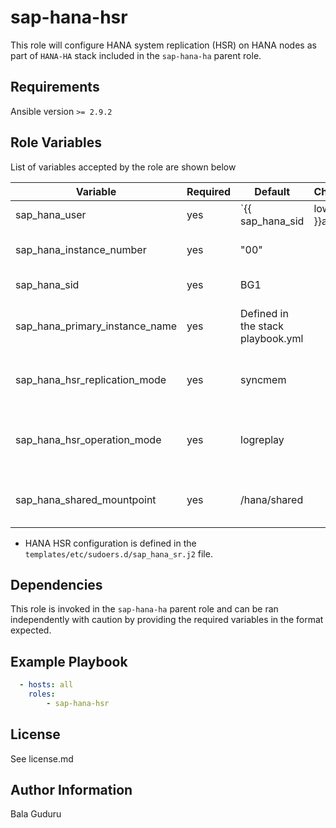 sap-hana-hsr
============

This role will configure HANA system replication (HSR) on HANA nodes as part of `HANA-HA` stack included in the `sap-hana-ha` parent role.

Requirements
------------

Ansible version `>= 2.9.2`

Role Variables
--------------

List of variables accepted by the role are shown below

| Variable                       | Required | Default                           | Choices | Comments                               |
|--------------------------------|----------|-----------------------------------|---------|----------------------------------------|
| sap_hana_user                  | yes      | `{{ sap_hana_sid|lower }}adm`     |         | HANA sid adm username                  |
| sap_hana_instance_number       | yes      | "00"                              |         | HANA instance number                   |
| sap_hana_sid                   | yes      | BG1                               |         | HANA system ID                         |
| sap_hana_primary_instance_name | yes      | Defined in the stack playbook.yml |         | Primary HANA instance name             |
| sap_hana_hsr_replication_mode  | yes      | syncmem                           |         | HANA system replication mode           |
| sap_hana_hsr_operation_mode    | yes      | logreplay                         |         | HANA system replication operation mode |
| sap_hana_shared_mountpoint     | yes      | /hana/shared                      |         | Mountpoint for HANA shared volume      |

* HANA HSR configuration is defined in the `templates/etc/sudoers.d/sap_hana_sr.j2` file.

Dependencies
------------

This role is invoked in the `sap-hana-ha` parent role and can be ran independently with caution by providing the required variables in the format expected.

Example Playbook
----------------

```yaml
  - hosts: all
    roles:
        - sap-hana-hsr
```

License
-------

See license.md

Author Information
------------------

Bala Guduru
